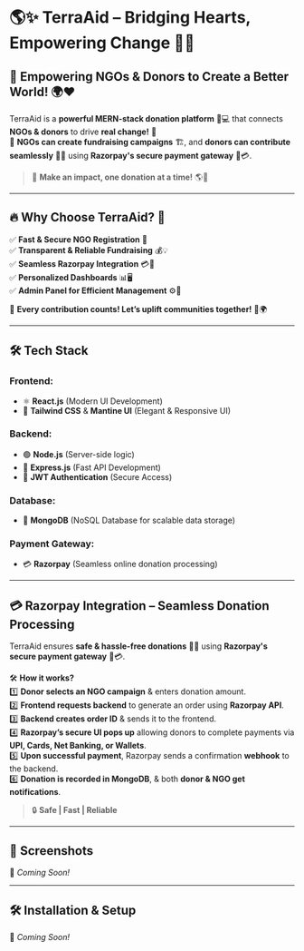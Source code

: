 # 🌎✨ TerraAid – Bridging Hearts, Empowering Change 🤝💙  

## 🌟 Empowering NGOs & Donors to Create a Better World! 🌍❤️  

TerraAid is a **powerful MERN-stack donation platform** 🎯💻 that connects **NGOs & donors** to drive **real change!** 🚀  
🌱 **NGOs can create fundraising campaigns** 🏗️, and **donors can contribute seamlessly** 💸💖 using **Razorpay's secure payment gateway** 🔐💳.  

> 🤲 **Make an impact, one donation at a time!** 🌎💞  

---

## 🔥 Why Choose TerraAid? 🚀  

✅ **Fast & Secure NGO Registration** 🔑  
✅ **Transparent & Reliable Fundraising** 💰💡  
✅ **Seamless Razorpay Integration** 💳🔄  
✅ **Personalized Dashboards** 📊🖥️    
✅ **Admin Panel for Efficient Management** ⚙️📂  

💖 **Every contribution counts! Let’s uplift communities together!** 🏡🌍  

---

## 🛠️ Tech Stack  

### **Frontend:**  
- ⚛️ **React.js** (Modern UI Development)  
- 🎨 **Tailwind CSS** & **Mantine UI** (Elegant & Responsive UI)  

### **Backend:**  
- 🟢 **Node.js** (Server-side logic)  
- 🚀 **Express.js** (Fast API Development)  
- 🔐 **JWT Authentication** (Secure Access)  

### **Database:**  
- 🍃 **MongoDB** (NoSQL Database for scalable data storage)  

### **Payment Gateway:**  
- 💳 **Razorpay** (Seamless online donation processing)  

---

## 💳 Razorpay Integration – Seamless Donation Processing  

TerraAid ensures **safe & hassle-free donations** 💖💸 using **Razorpay's secure payment gateway** 🔐💳.  

🛠️ **How it works?**  
1️⃣ **Donor selects an NGO campaign** & enters donation amount.  
2️⃣ **Frontend requests backend** to generate an order using **Razorpay API**.  
3️⃣ **Backend creates order ID** & sends it to the frontend.  
4️⃣ **Razorpay’s secure UI pops up** allowing donors to complete payments via **UPI, Cards, Net Banking, or Wallets**.  
5️⃣ **Upon successful payment**, Razorpay sends a confirmation **webhook** to the backend.  
6️⃣ **Donation is recorded in MongoDB**, & both **donor & NGO get notifications**.  

> 🔒 **Safe | Fast | Reliable**  

---

## 📸 Screenshots  

🚀 *Coming Soon!*  

---

## 🛠️ Installation & Setup  

 🚀 *Coming Soon!* 

